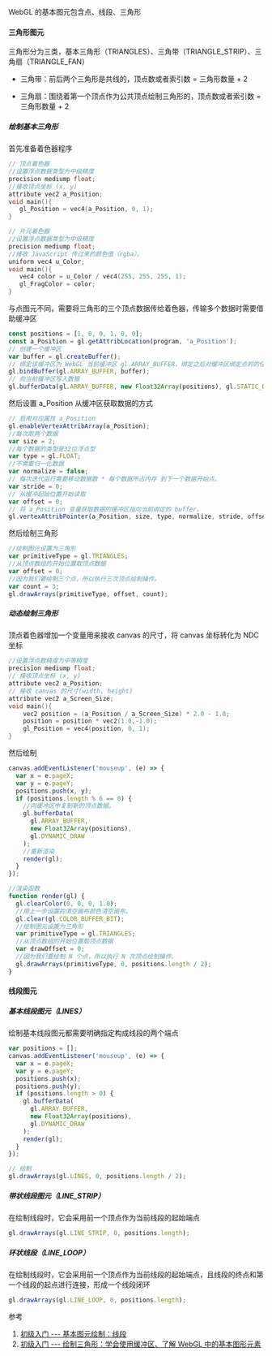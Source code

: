 WebGL 的基本图元包含点、线段、三角形

#### 三角形图元

三角形分为三类，基本三角形（TRIANGLES）、三角带（TRIANGLE_STRIP）、三角扇（TRIANGLE_FAN）

- 三角带：前后两个三角形是共线的，顶点数或者索引数 = 三角形数量 + 2

- 三角扇：围绕着第一个顶点作为公共顶点绘制三角形的，顶点数或者索引数 = 三角形数量 + 2

##### 绘制基本三角形

首先准备着色器程序

```c
// 顶点着色器
//设置浮点数据类型为中级精度
precision mediump float;
//接收顶点坐标 (x, y)
attribute vec2 a_Position;
void main(){
   gl_Position = vec4(a_Position, 0, 1);
}

// 片元着色器
//设置浮点数据类型为中级精度
precision mediump float;
//接收 JavaScript 传过来的颜色值（rgba）。
uniform vec4 u_Color;
void main(){
   vec4 color = u_Color / vec4(255, 255, 255, 1);
   gl_FragColor = color;
}
```

与点图元不同，需要将三角形的三个顶点数据传给着色器，传输多个数据时需要借助缓冲区

```js
const positions = [1, 0, 0, 1, 0, 0];
const a_Position = gl.getAttribLocation(program, 'a_Position');
// 创建一个缓冲区
var buffer = gl.createBuffer();
// 绑定该缓冲区为 WebGL 当前缓冲区 gl.ARRAY_BUFFER，绑定之后对缓冲区绑定点的的任何操作都会基于该缓冲区进行
gl.bindBuffer(gl.ARRAY_BUFFER, buffer);
// 向当前缓冲区写入数据
gl.bufferData(gl.ARRAY_BUFFER, new Float32Array(positions), gl.STATIC_DRAW);
```

然后设置 a_Position 从缓冲区获取数据的方式

```js
// 启用对应属性 a_Position
gl.enableVertexAttribArray(a_Position);
//每次取两个数据
var size = 2;
//每个数据的类型是32位浮点型
var type = gl.FLOAT;
//不需要归一化数据
var normalize = false;
// 每次迭代运行需要移动数据数 * 每个数据所占内存 到下一个数据开始点。
var stride = 0;
// 从缓冲起始位置开始读取
var offset = 0;
// 将 a_Position 变量获取数据的缓冲区指向当前绑定的 buffer。
gl.vertexAttribPointer(a_Position, size, type, normalize, stride, offset);
```

然后绘制三角形

```js
//绘制图元设置为三角形
var primitiveType = gl.TRIANGLES;
//从顶点数组的开始位置取顶点数据
var offset = 0;
//因为我们要绘制三个点，所以执行三次顶点绘制操作。
var count = 3;
gl.drawArrays(primitiveType, offset, count);
```

##### 动态绘制三角形

顶点着色器增加一个变量用来接收 canvas 的尺寸，将 canvas 坐标转化为 NDC 坐标

```c
//设置浮点数精度为中等精度
precision mediump float;
// 接收顶点坐标 (x, y)
attribute vec2 a_Position;
// 接收 canvas 的尺寸(width, height)
attribute vec2 a_Screen_Size;
void main(){
    vec2 position = (a_Position / a_Screen_Size) * 2.0 - 1.0;
    position = position * vec2(1.0,-1.0);
    gl_Position = vec4(position, 0, 1);
}
```

然后绘制

```js
canvas.addEventListener('mouseup', (e) => {
  var x = e.pageX;
  var y = e.pageY;
  positions.push(x, y);
  if (positions.length % 6 == 0) {
    //向缓冲区中复制新的顶点数据。
    gl.bufferData(
      gl.ARRAY_BUFFER,
      new Float32Array(positions),
      gl.DYNAMIC_DRAW
    );
    //重新渲染
    render(gl);
  }
});

//渲染函数
function render(gl) {
  gl.clearColor(0, 0, 0, 1.0);
  //用上一步设置的清空画布颜色清空画布。
  gl.clear(gl.COLOR_BUFFER_BIT);
  //绘制图元设置为三角形
  var primitiveType = gl.TRIANGLES;
  //从顶点数组的开始位置取顶点数据
  var drawOffset = 0;
  //因为我们要绘制 N 个点，所以执行 N 次顶点绘制操作。
  gl.drawArrays(primitiveType, 0, positions.length / 2);
}
```

#### 线段图元

##### 基本线段图元（LINES）

绘制基本线段图元都需要明确指定构成线段的两个端点

```js
var positions = [];
canvas.addEventListener('mouseup', (e) => {
  var x = e.pageX;
  var y = e.pageY;
  positions.push(x);
  positions.push(y);
  if (positions.length > 0) {
    gl.bufferData(
      gl.ARRAY_BUFFER,
      new Float32Array(positions),
      gl.DYNAMIC_DRAW
    );
    render(gl);
  }
});

// 绘制
gl.drawArrays(gl.LINES, 0, positions.length / 2);
```

##### 带状线段图元（LINE_STRIP）

在绘制线段时，它会采用前一个顶点作为当前线段的起始端点

```js
gl.drawArrays(gl.LINE_STRIP, 0, positions.length);
```

##### 环状线段（LINE_LOOP）

在绘制线段时，它会采用前一个顶点作为当前线段的起始端点，且线段的终点和第一个线段的起点进行连接，形成一个线段闭环

```js
gl.drawArrays(gl.LINE_LOOP, 0, positions.length);
```

参考

1. [初级入门 --- 基本图元绘制：线段](https://juejin.cn/book/6844733755580481543/section/6844733755920252936)
2. [初级入门 --- 绘制三角形：学会使用缓冲区、了解 WebGL 中的基本图形元素](https://juejin.cn/book/6844733755580481543/section/6844733755920220168)
